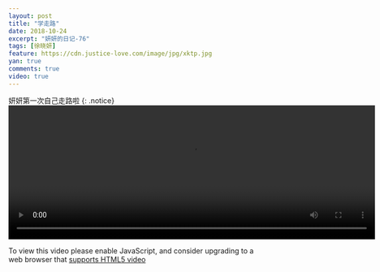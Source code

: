 ```yaml
---
layout: post
title: "学走路"
date: 2018-10-24
excerpt: "妍妍的日记-76"
tags: [徐晓妍]
feature: https://cdn.justice-love.com/image/jpg/xktp.jpg
yan: true
comments: true
video: true
---
```

妍妍第一次自己走路啦
{: .notice}
<video id="my-video" class="video-js vjs-16-9 clipboard" controls preload="auto" width="722" height="264" data-setup="{}">
    <source src="{{ site.staticUrl }}/yanyan/video/xuezoulu.mp4" type='video/mp4'>
    <p class="vjs-no-js">
      To view this video please enable JavaScript, and consider upgrading to a web browser that
      <a href="http://videojs.com/html5-video-support/" target="_blank">supports HTML5 video</a>
    </p>
</video>
